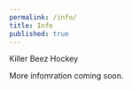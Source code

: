 ```yaml
---
permalink: /info/
title: Info
published: true
---
```


Killer Beez Hockey

More infomration coming soon.